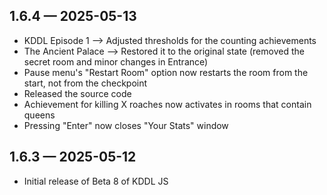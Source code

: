 ## 1.6.4 — 2025-05-13
 - KDDL Episode 1 ⟶ Adjusted thresholds for the counting achievements
 - The Ancient Palace ⟶ Restored it to the original state (removed the secret room and minor changes in Entrance)
 - Pause menu's "Restart Room" option now restarts the room from the start, not from the checkpoint
 - Released the source code
 - Achievement for killing X roaches now activates in rooms that contain queens
 - Pressing "Enter" now closes "Your Stats" window

## 1.6.3 — 2025-05-12
 - Initial release of Beta 8 of KDDL JS